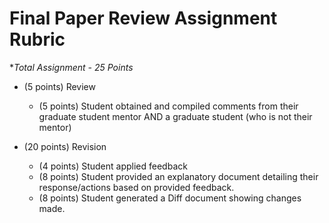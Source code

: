 # Final Paper Review Assignment Rubric

**Total Assignment - 25 Points*


 - (5 points) Review
    - (5 points) Student obtained and compiled comments from their graduate student mentor AND a graduate student (who is not their mentor)


 - (20 points) Revision
    - (4 points) Student applied feedback
    - (8 points) Student provided an explanatory document detailing their response/actions based on provided feedback.
    - (8 points) Student generated a Diff document showing changes made.
